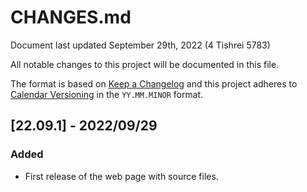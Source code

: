 # CHANGES.md

Document last updated September 29th, 2022 (4 Tishrei 5783)

All notable changes to this project will be documented in this file.

The format is based on [Keep a Changelog](https://keepachangelog.com/en/1.0.0)
and this project adheres to [Calendar Versioning](https://calver.org) in the
`YY.MM.MINOR` format.

## [22.09.1] - 2022/09/29

### Added
- First release of the web page with source files.
